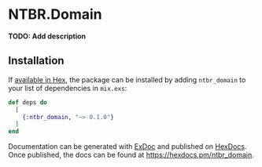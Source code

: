 # NTBR.Domain

**TODO: Add description**

## Installation

If [available in Hex](https://hex.pm/docs/publish), the package can be installed
by adding `ntbr_domain` to your list of dependencies in `mix.exs`:

```elixir
def deps do
  [
    {:ntbr_domain, "~> 0.1.0"}
  ]
end
```

Documentation can be generated with [ExDoc](https://github.com/elixir-lang/ex_doc)
and published on [HexDocs](https://hexdocs.pm). Once published, the docs can
be found at <https://hexdocs.pm/ntbr_domain>.

